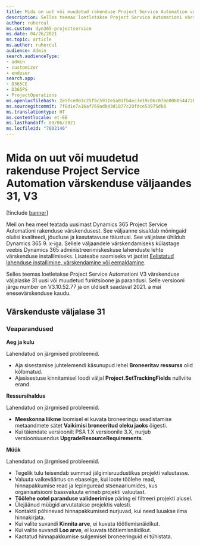 ```yaml
---
title: Mida on uut või muudetud rakenduse Project Service Automation värskenduse väljaandes 31, V3
description: Selles teemas loetletakse Project Service Automationi värskenduse väljalaske 31, V3 saadaolevaid funktsioone ja parandusi.
author: ruhercul
ms.custom: dyn365-projectservice
ms.date: 04/26/2021
ms.topic: article
ms.author: ruhercul
audience: Admin
search.audienceType:
- admin
- customizer
- enduser
search.app:
- D365CE
- D365PS
- ProjectOperations
ms.openlocfilehash: 2e5fce003c25f9c5911e5a01fb4ec3e19c06c078e00b054472699a522b9cd070
ms.sourcegitcommit: 7f8d1e7a16af769adb43d1877c28fdce53975db8
ms.translationtype: HT
ms.contentlocale: et-EE
ms.lasthandoff: 08/06/2021
ms.locfileid: "7002146"
---
```

# <a name="whats-new-or-changed-in-project-service-automation-update-release-31-v3"></a>Mida on uut või muudetud rakenduse Project Service Automation värskenduse väljaandes 31, V3

[!include [banner](../includes/psa-now-project-operations.md)]

Meil on hea meel teatada uusimast Dynamics 365 Project Service Automationi rakenduse värskendusest. See väljaanne sisaldab mõningaid olulisi kvaliteedi, jõudluse ja kasutatavuse täiustusi. See väljalase ühildub Dynamics 365 9. x-iga. Sellele väljaandele värskendamiseks külastage veebis Dynamics 365 administreerimiskeskuse lahenduste lehte värskenduse installimiseks. Lisateabe saamiseks vt jaotist [Eelistatud lahenduse installimine, värskendamine või eemaldamine](/power-platform/admin/install-remove-preferred-solution).

Selles teemas loetletakse Project Service Automationi V3 värskenduse väljalaske 31 uusi või muudetud funktsioone ja parandusi. Selle versiooni järgu number on V3.10.52.77 ja on üldiselt saadaval 2021. a mai enesevärskenduse kaudu.

## <a name="update-release-31"></a>Värskenduste väljalase 31

### <a name="bug-fixes"></a>Veaparandused

**Aeg ja kulu**

Lahendatud on järgmised probleemid.

- Aja sisestamise juhtelemendi käsunupud lehel **Broneeritav ressurss** olid kõlbmatud.
- Ajasisestuse kinnitamisel loodi väljal **Project.SetTrackingFields** nullviite erand.

**Ressursihaldus**

Lahendatud on järgmised probleemid.

- **Meeskonna liikme** loomisel ei kuvata broneeringu seadistamise metaandmete sätet **Vaikimisi broneeritud oleku jaoks** õigesti.
- Kui täiendate versioonilt PSA 1.X versioonile 3.X, nurjub versiooniuuendus **UpgradeResourceRequirements**.


**Müük**

Lahendatud on järgmised probleemid.

- Tegelik tulu teisendab summad jälgimisruudustikus projekti valuutasse.
- Valuuta vaikeväärtus on ebaselge, kui loote töölehe read, hinnapakkumise read ja lepinguread stsenaariumides, kus organisatsiooni baasvaluuta erineb projekti valuutast.
- **Töölehe ootel paranduse valideerimise** päring ei filtreeri projekti alusel.
- Ülejäänud müügid arvutatakse projektis valesti.
- Kontaktil põhinevad hinnapakkumised nurjuvad, kui need luuakse ilma hinnakirjata.
- Kui valite suvandi **Kinnita arve**, ei kuvata töötlemisnäidikut.
- Kui valite suvandi **Loo arve**, ei kuvata töötlemisnäidikut.
- Kaotatud hinnapakkumise sulgemisel broneeringuid ei tühistata.







